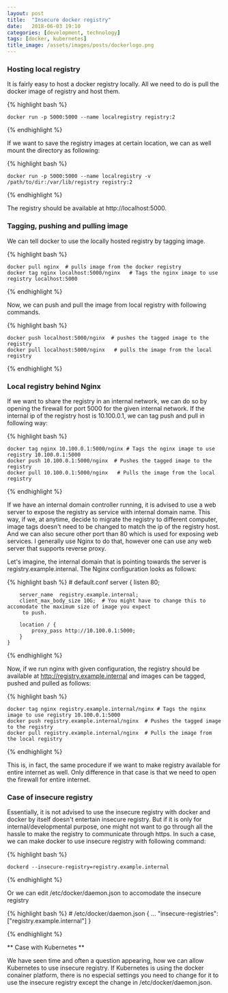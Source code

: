 ```yaml
---
layout: post
title:  "Insecure docker registry"
date:   2018-06-03 19:10
categories: [development, technology]
tags: [docker, kubernetes]
title_image: /assets/images/posts/dockerlogo.png
---
```


### Hosting local registry
It is fairly easy to host a docker registry locally. All we need to do is pull the docker image of registry and 
host them. 

{% highlight bash %}
    
    docker run -p 5000:5000 --name localregistry registry:2
    
{% endhighlight %}

If we want to save the registry images at certain location, we can as well mount the directory as following:

{% highlight bash %}

    docker run -p 5000:5000 --name localregistry -v /path/to/dir:/var/lib/registry registry:2
    
{% endhighlight %}

The registry should be available at http://localhost:5000.

### Tagging, pushing and pulling image

We can tell docker to use the locally hosted registry by tagging image.

{% highlight bash %}
    
    docker pull nginx  # pulls image from the docker registry
    docker tag nginx localhost:5000/nginx   # Tags the nginx image to use registry localhost:5000
    
{% endhighlight %}

Now, we can push and pull the image from local registry with following commands.

{% highlight bash %}
    
    docker push localhost:5000/nginx  # pushes the tagged image to the registry
    docker pull localhost:5000/nginx   # pulls the image from the local registry
    
{% endhighlight %}

### Local registry behind Nginx
If we want to share the registry in an internal network, we can do so by opening the firewall for port 5000 for the 
given internal network. If the internal ip of the registry host is 10.100.0.1, we can tag push and pull in following 
way:

{% highlight bash %}
    
    docker tag nginx 10.100.0.1:5000/nginx # Tags the nginx image to use registry 10.100.0.1:5000
    docker push 10.100.0.1:5000/nginx  # Pushes the tagged image to the registry
    docker pull 10.100.0.1:5000/nginx   # Pulls the image from the local registry
    
{% endhighlight %}


If we have an internal domain controller running, it is advised to use a web server to expose the registry as 
service with internal domain name. This way, if we, at anytime, decide to migrate the registry to different computer, 
image tags doesn't need to be changed to match the ip of the registry host. And we can also secure other port than 80
which is used for exposing web services. I generally use Nginx to do that, however one can use any web server that 
supports reverse proxy. 
 
Let's imagine, the internal domain that is pointing towards the server is registry.example.internal. The Nginx 
configuration looks as follows:
 
{% highlight bash %}
    # default.conf
    server {
        listen       80;
        
        server_name  registry.example.internal;
        client_max_body_size 10G;  # You might have to change this to accomodate the maximum size of image you expect
         to push.
    
        location / {
            proxy_pass http://10.100.0.1:5000;
        }
    }
    
{% endhighlight %}

Now, if we run nginx with given configuration, the registry should be available at http://registry.example.internal 
and images can be tagged, pushed and pulled as follows:

{% highlight bash %}
    
    docker tag nginx registry.example.internal/nginx # Tags the nginx image to use registry 10.100.0.1:5000
    docker push registry.example.internal/nginx  # Pushes the tagged image to the registry
    docker pull registry.example.internal/nginx  # Pulls the image from the local registry
    
{% endhighlight %}

This is, in fact, the same procedure if we want to make registry available for entire internet as well. 
Only difference in that case is that we need to open the firewall for entire internet.

### Case of insecure registry
Essentially, it is not advised to use the insecure registry with docker and docker by itself doesn't entertain 
insecure registry. But if it is only for internal/developmental purpose, one might not want to go through all the 
hassle to make the registry to communicate through https. In such a case, we can make docker to use insecure 
registry with following command:
 
 {% highlight bash %}
    
    dockerd --insecure-registry=registry.example.internal
    
{% endhighlight %}

Or we can edit /etc/docker/daemon.json to accomodate the insecure registry

{% highlight bash %}
    # /etc/docker/daemon.json
    {
     ...
     "insecure-registries": ["registry.example.internal"]
    }
    
{% endhighlight %}


** Case with Kubernetes **

We have seen time and often a question appearing, how we can allow Kubernetes to use insecure registry. If Kubernetes
 is using the docker conainer platform, there is no especial settings you need to change for it to use the insecure 
 registry except the change in /etc/docker/daemon.json.